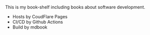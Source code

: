 This is my book-shelf including books about software development.

- Hosts by CoudFlare Pages
- CI/CD by Github Actions
- Build by mdbook
